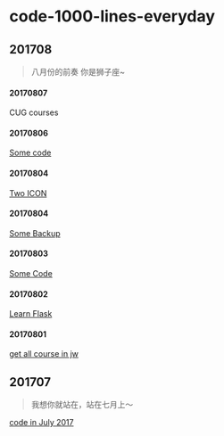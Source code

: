 # code-1000-lines-everyday


## 201708
> 八月份的前奏 你是狮子座~

#### 20170807
CUG courses

#### 20170806
[Some code](./201708/20170806)

#### 20170804
[Two ICON](./201708/20170805)

#### 20170804
[Some Backup](./201708/20170804)

#### 20170803
[Some Code](./201708/20170803)

#### 20170802
[Learn Flask](./201708/20170802)

#### 20170801
[get all course in jw](./201708/20170801)


## 201707
> 我想你就站在，站在七月上～

[code in July 2017](./201707)


